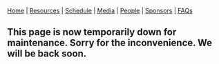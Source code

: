 [Home](https://sieb2020.github.io) &#124; [Resources](https://sieb2020.github.io/resources) &#124; [Schedule](https://sieb2020.github.io/schedule) &#124; [Media](https://sieb2020.github.io/media) &#124; [People](https://sieb2020.github.io/people) &#124; [Sponsors](https://sieb2020.github.io/sponsors) &#124; [FAQs](https://sieb2020.github.io/faqs)

## This page is now temporarily down for maintenance. Sorry for the inconvenience. We will be back soon.
